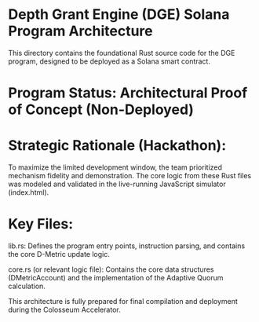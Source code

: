 # Depth Grant Engine (DGE) Solana Program Architecture

This directory contains the foundational Rust source code for the DGE program, designed to be deployed as a Solana smart contract.

# Program Status: Architectural Proof of Concept (Non-Deployed)

# Strategic Rationale (Hackathon):
To maximize the limited development window, the team prioritized mechanism fidelity and demonstration. The core logic from these Rust files was modeled and validated in the live-running JavaScript simulator (index.html).

# Key Files:

lib.rs: Defines the program entry points, instruction parsing, and contains the core D-Metric update logic.

core.rs (or relevant logic file): Contains the core data structures (DMetricAccount) and the implementation of the Adaptive Quorum calculation.

This architecture is fully prepared for final compilation and deployment during the Colosseum Accelerator.
